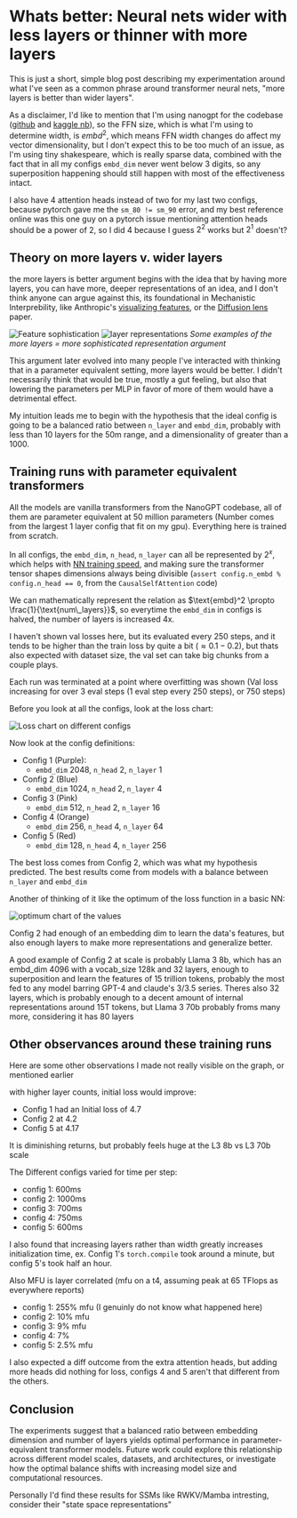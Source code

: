 <link
rel="stylesheet"
href="https://cdn.jsdelivr.net/npm/katex@0.10.0-rc.1/dist/katex.min.css"
integrity="sha384-D+9gmBxUQogRLqvARvNLmA9hS2x//eK1FhVb9PiU86gmcrBrJAQT8okdJ4LMp2uv"
crossorigin="anonymous"
/>
<script
src="https://cdn.jsdelivr.net/npm/katex@0.10.0-rc.1/dist/katex.min.js"
integrity="sha384-483A6DwYfKeDa0Q52fJmxFXkcPCFfnXMoXblOkJ4JcA8zATN6Tm78UNL72AKk+0O"
crossorigin="anonymous"
></script>
<script
defer
src="https://cdn.jsdelivr.net/npm/katex@0.10.0-rc.1/dist/contrib/auto-render.min.js"
integrity="sha384-yACMu8JWxKzSp/C1YV86pzGiQ/l1YUfE8oPuahJQxzehAjEt2GiQuy/BIvl9KyeF"
crossorigin="anonymous"
onload="renderMathInElement(document.body);"
></script>

# Whats better: Neural nets wider with less layers or thinner with more layers

This is just a short, simple blog post describing my experimentation around what I've seen as a common phrase around transformer neural nets, "more layers is better than wider layers".

As a disclaimer, I'd like to mention that I'm using nanogpt for the codebase ([github](https://github.com/VatsaDev/layersVdimension) and [kaggle nb](https://www.kaggle.com/code/vatsadev/layersexperiment)), so the FFN size, which is what I'm using to determine width, is $embd^2$, which means FFN width changes do affect my vector dimensionality, but I don't expect this to be too much of an issue, as I'm using tiny shakespeare, which is really sparse data, combined with the fact that in all my configs `embd_dim` never went below 3 digits, so any superposition happening should still happen with most of the effectiveness intact.

I also have 4 attention heads instead of two for my last two configs, because pytorch gave me the `sm_80 != sm_90` error, and my best reference online was this one guy on a pytorch issue mentioning attention heads should be a power of 2, so I did 4 because I guess $2^2$ works but $2^1$ doesn't?

## Theory on more layers v. wider layers

the more layers is better argument begins with the idea that by having more layers, you can have more, deeper representations of an idea, and I don't think anyone can argue against this, its foundational in Mechanistic Interprebility, like Anthropic's [visualizing features](https://distill.pub/2017/feature-visualization/), or the [Diffusion lens](https://arxiv.org/abs/2403.05846) paper.

![Feature sophistication](images/features.png)
![layer representations](images/layersDetail.png)
_Some examples of the more layers = more sophisticated representation argument_

This argument later evolved into many people I've interacted with thinking that in a parameter equivalent setting, more layers would be better. I didn't necessarily think that would be true, mostly a gut feeling, but also that lowering the parameters per MLP in favor of more of them would have a detrimental effect.

My intuition leads me to begin with the hypothesis that the ideal config is going to be a balanced ratio between `n_layer` and `embd_dim`, probably with less than 10 layers for the 50m range, and a dimensionality of greater than a 1000.

## Training runs with parameter equivalent transformers

All the models are vanilla transformers from the NanoGPT codebase, all of them are parameter equivalent at 50 million parameters (Number comes from the largest 1 layer config that fit on my gpu). Everything here is trained from scratch. 

In all configs, the `embd_dim`, `n_head`, `n_layer` can all be represented by $2^x$, which helps with [NN training speed](https://x.com/karpathy/status/1621578354024677377), and making sure the transformer tensor shapes dimensions always being divisible (`assert config.n_embd % config.n_head == 0`, from the `CausalSelfAttention` code)

We can mathematically represent the relation as $\text{embd}^2 \propto \frac{1}{\text{num\_layers}}$, so everytime the `embd_dim` in configs is halved, the number of layers is increased 4x.

I haven't shown val losses here, but its evaluated every 250 steps, and it tends to be higher than the train loss by quite a bit ($\approx 0.1-0.2$), but thats also expected with dataset size, the val set can take big chunks from a couple plays.

Each run was terminated at a point where overfitting was shown (Val loss increasing for over 3 eval steps (1 eval step every 250 steps), or 750 steps)

Before you look at all the configs, look at the loss chart:

![Loss chart on different configs](images/layersGraph.png)

Now look at the config definitions:

 - Config 1 (Purple):
     - `embd_dim` 2048, `n_head` 2, `n_layer` 1
 - Config 2 (Blue)
     - `embd_dim` 1024, `n_head` 2, `n_layer` 4
 - Config 3 (Pink)
     - `embd_dim` 512, `n_head` 2, `n_layer` 16
 - Config 4 (Orange)
     - `embd_dim` 256, `n_head` 4, `n_layer` 64
 - Config 5 (Red)
     - `embd_dim` 128, `n_head` 4, `n_layer` 256

The best loss comes from Config 2, which was what my hypothesis predicted. The best results come from models with a balance between `n_layer` and `embd_dim`

Another of thinking of it like the optimum of the loss function in a basic NN:

![optimum chart of the values](images/optimumGraph.png)

Config 2 had enough of an embedding dim to learn the data's features, but also enough layers to make more representations and generalize better.

A good example of Config 2 at scale is probably Llama 3 8b, which has an embd_dim 4096 with a vocab_size 128k and 32 layers, enough to superposition and learn the features of 15 trillion tokens, probably the most fed to any model barring GPT-4 and claude's 3/3.5 series. Theres also 32 layers, which is probably enough to a decent amount of internal representations around 15T tokens, but Llama 3 70b probably froms many more, considering it has 80 layers

## Other observances around these training runs

Here are some other observations I made not really visible on the graph, or mentioned earlier 

with higher layer counts, initial loss would improve:
 - Config 1 had an Initial loss of 4.7
 - Config 2 at 4.2
 - Config 5 at 4.17

It is diminishing returns, but probably feels huge at the L3 8b vs L3 70b scale

The Different configs varied for time per step:
 - config 1: 600ms
 - config 2: 1000ms
 - config 3: 700ms
 - config 4: 750ms
 - config 5: 600ms

I also found that increasing layers rather than width greatly increases initialization time, ex. Config 1's `torch.compile` took around a minute, but config 5's took half an hour. 

Also MFU is layer correlated (mfu on a t4, assuming peak at 65 TFlops as everywhere reports)
 - config 1: 255% mfu (I genuinly do not know what happened here)
 - config 2: 10% mfu
 - config 3: 9% mfu
 - config 4: 7%
 - config 5: 2.5% mfu


I also expected a diff outcome from the extra attention heads, but adding more heads did nothing for loss, configs 4 and 5 aren't that different from the others.

## Conclusion

The experiments suggest that a balanced ratio between embedding dimension and number of layers yields optimal performance in parameter-equivalent transformer models. Future work could explore this relationship across different model scales, datasets, and architectures, or investigate how the optimal balance shifts with increasing model size and computational resources.

Personally I'd find these results for SSMs like RWKV/Mamba intresting, consider their "state space representations"
